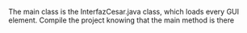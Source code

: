The main class is the InterfazCesar.java class, which loads every GUI element. Compile the project knowing that the main method is there
